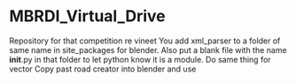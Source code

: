# MBRDI_Virtual_Drive
Repository for that competition re vineet
You add xml_parser to a folder of same name in site_packages for blender. Also put a blank file with the name __init__.py in that folder to let python know it is a module. Do same thing for vector
Copy past road creator into blender and use
